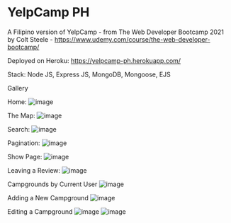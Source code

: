 # YelpCamp PH
A Filipino version of YelpCamp - from The Web Developer Bootcamp 2021 by Colt Steele - https://www.udemy.com/course/the-web-developer-bootcamp/ 

Deployed on Heroku:
https://yelpcamp-ph.herokuapp.com/

Stack:
Node JS, Express JS, MongoDB, Mongoose, EJS

Gallery

Home:
![image](https://user-images.githubusercontent.com/73538719/114261998-0e007f80-9a10-11eb-96a6-9d95c89ab394.png)

The Map:
![image](https://user-images.githubusercontent.com/73538719/114261441-2ae78380-9a0d-11eb-9b2d-1c69cccd7290.png)

Search:
![image](https://user-images.githubusercontent.com/73538719/114261593-f627fc00-9a0d-11eb-950a-36ca1d87269a.png)

Pagination:
![image](https://user-images.githubusercontent.com/73538719/114261851-697e3d80-9a0f-11eb-851f-59af7e5ccfef.png)

Show Page:
![image](https://user-images.githubusercontent.com/73538719/114261923-a5190780-9a0f-11eb-864a-dca32ab085a6.png)

Leaving a Review:
![image](https://user-images.githubusercontent.com/73538719/114261965-dbef1d80-9a0f-11eb-92ba-a8a1b0a91bfc.png)

Campgrounds by Current User
![image](https://user-images.githubusercontent.com/73538719/114262048-5fa90a00-9a10-11eb-80f7-e03942f8f9d7.png)

Adding a New Campground
![image](https://user-images.githubusercontent.com/73538719/114262124-d514da80-9a10-11eb-8f39-00779dc5c6ed.png)

Editing a Campground
![image](https://user-images.githubusercontent.com/73538719/114262218-4bb1d800-9a11-11eb-8ac6-0133a60bf6d8.png)
![image](https://user-images.githubusercontent.com/73538719/114262284-b6fbaa00-9a11-11eb-8e10-fefbfcbf46ae.png)
